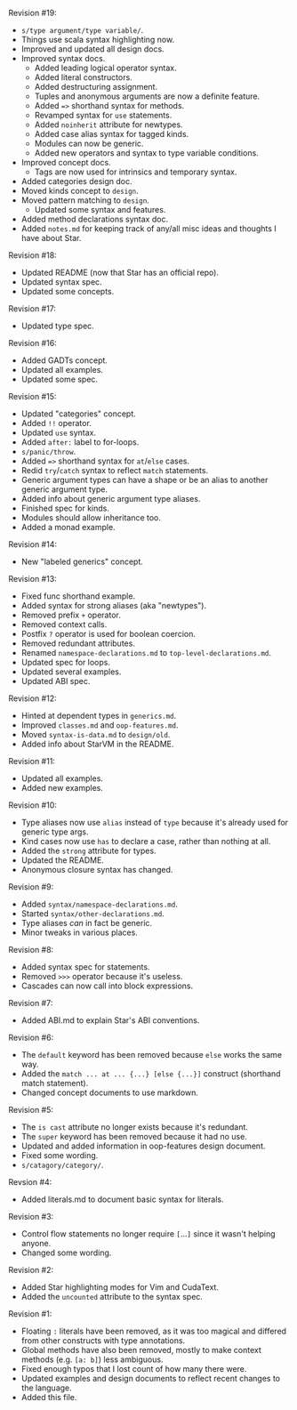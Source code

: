 Revision #19:
- `s/type argument/type variable/`.
- Things use scala syntax highlighting now.
- Improved and updated all design docs.
- Improved syntax docs.
	- Added leading logical operator syntax.
	- Added literal constructors.
	- Added destructuring assignment.
	- Tuples and anonymous arguments are now a definite feature.
	- Added `=>` shorthand syntax for methods.
	- Revamped syntax for `use` statements.
	- Added `noinherit` attribute for newtypes.
	- Added case alias syntax for tagged kinds.
	- Modules can now be generic.
	- Added new operators and syntax to type variable conditions.
- Improved concept docs.
	- Tags are now used for intrinsics and temporary syntax.
- Added categories design doc.
- Moved kinds concept to `design`.
- Moved pattern matching to `design`.
	- Updated some syntax and features.
- Added method declarations syntax doc.
- Added `notes.md` for keeping track of any/all misc ideas and thoughts I have about Star.

Revision #18:
- Updated README (now that Star has an official repo).
- Updated syntax spec.
- Updated some concepts.

Revision #17:
- Updated type spec.

Revision #16:
- Added GADTs concept.
- Updated all examples.
- Updated some spec.

Revision #15:
- Updated "categories" concept.
- Added `!!` operator.
- Updated `use` syntax.
- Added `after:` label to for-loops.
- `s/panic/throw`.
- Added `=>` shorthand syntax for `at`/`else` cases.
- Redid `try`/`catch` syntax to reflect `match` statements.
- Generic argument types can have a shape or be an alias to another generic argument type.
- Added info about generic argument type aliases.
- Finished spec for kinds.
- Modules should allow inheritance too.
- Added a monad example.

Revision #14:
- New "labeled generics" concept.

Revision #13:
- Fixed func shorthand example.
- Added syntax for strong aliases (aka "newtypes").
- Removed prefix `+` operator.
- Removed context calls.
- Postfix `?` operator is used for boolean coercion.
- Removed redundant attributes.
- Renamed `namespace-declarations.md` to `top-level-declarations.md`.
- Updated spec for loops.
- Updated several examples.
- Updated ABI spec.

Revision #12:
- Hinted at dependent types in `generics.md`.
- Improved `classes.md` and `oop-features.md`.
- Moved `syntax-is-data.md` to `design/old`.
- Added info about StarVM in the README.

Revision #11:
- Updated all examples.
- Added new examples.

Revision #10:
- Type aliases now use `alias` instead of `type` because it's already used for generic type args.
- Kind cases now use `has` to declare a case, rather than nothing at all.
- Added the `strong` attribute for types.
- Updated the README.
- Anonymous closure syntax has changed.

Revision #9:
- Added `syntax/namespace-declarations.md`.
- Started `syntax/other-declarations.md`.
- Type aliases *can* in fact be generic.
- Minor tweaks in various places.

Revision #8:
- Added syntax spec for statements.
- Removed `>>>` operator because it's useless.
- Cascades can now call into block expressions.

Revision #7:
- Added ABI.md to explain Star's ABI conventions.

Revision #6:
- The `default` keyword has been removed because `else` works the same way.
- Added the `match ... at ... {...} [else {...}]` construct (shorthand match statement).
- Changed concept documents to use markdown.

Revision #5:
- The `is cast` attribute no longer exists because it's redundant.
- The `super` keyword has been removed because it had no use.
- Updated and added information in oop-features design document.
- Fixed some wording.
- `s/catagory/category/`.

Revsion #4:
- Added literals.md to document basic syntax for literals.

Revision #3:
- Control flow statements no longer require `[`...`]` since it wasn't helping anyone.
- Changed some wording.

Revision #2:
- Added Star highlighting modes for Vim and CudaText.
- Added the `uncounted` attribute to the syntax spec.

Revision #1:
- Floating `:` literals have been removed, as it was too magical and differed from other constructs with type annotations.
- Global methods have also been removed, mostly to make context methods (e.g. `[a: b]`) less ambiguous.
- Fixed enough typos that I lost count of how many there were.
- Updated examples and design documents to reflect recent changes to the language.
- Added this file.